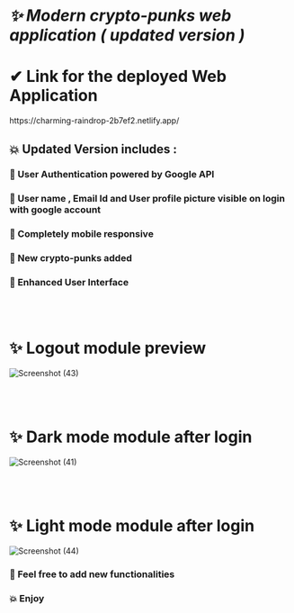
<h1><b><i>✨ Modern crypto-punks web application ( updated version ) </i></b></h1>
<h1><b> ✔ Link for the deployed Web Application</b></h1>
https://charming-raindrop-2b7ef2.netlify.app/
 <br>
<h2>💥 Updated Version includes :</h2>
<h3>🚀  User Authentication powered by Google API  </h3>
<h3>🚀  User name , Email Id and User profile picture visible on login with google account </h3>
<h3>🚀  Completely mobile responsive </h3>
<h3>🚀  New crypto-punks added  </h3>
<h3>🚀  Enhanced User Interface </h3>
<br/><br>

<h1>✨  Logout module preview</h1>


 ![Screenshot (43)](https://user-images.githubusercontent.com/100670861/162413434-9a084ef1-cd92-4b52-9ebf-3018eb876d1b.png)


<br/><br>
<h1>✨ Dark mode module after login</h1>


![Screenshot (41)](https://user-images.githubusercontent.com/100670861/162415343-60a48fc4-aca1-489c-a651-fb834d9bc102.png)

<br/><br/>
<h1>✨ Light mode module after login</h1>

![Screenshot (44)](https://user-images.githubusercontent.com/100670861/162416175-cdb612cc-7013-4300-b02c-5526dfc7d209.png)

<h3>🚀 Feel free to add new functionalities</h3>
<h3>💥 Enjoy </> </h3>
